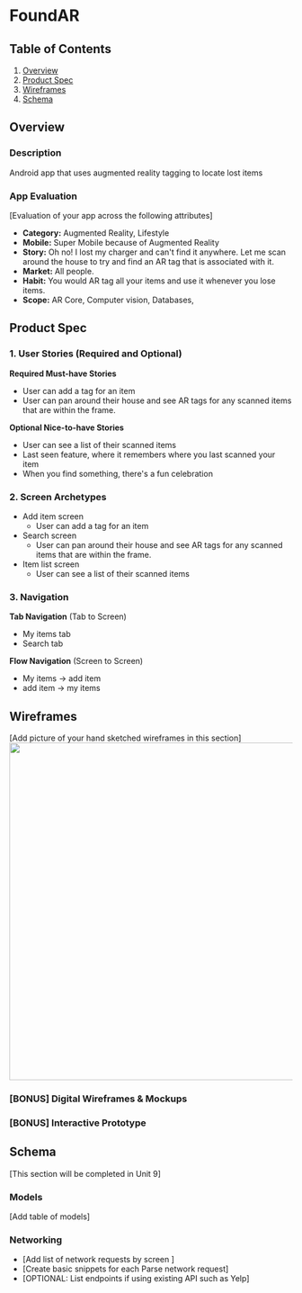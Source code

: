 # FoundAR

## Table of Contents
1. [Overview](#Overview)
1. [Product Spec](#Product-Spec)
1. [Wireframes](#Wireframes)
2. [Schema](#Schema)

## Overview
### Description
Android app that uses augmented reality tagging to locate lost items

### App Evaluation
[Evaluation of your app across the following attributes]
- **Category:** Augmented Reality, Lifestyle
- **Mobile:** Super Mobile because of Augmented Reality
- **Story:** Oh no! I lost my charger and can't find it anywhere. Let me scan around the house to try and find an AR tag that is associated with it. 
- **Market:** All people.
- **Habit:** You would AR tag all your items and use it whenever you lose items.  
- **Scope:** AR Core, Computer vision, Databases, 

## Product Spec

### 1. User Stories (Required and Optional)

**Required Must-have Stories**

* User can add a tag for an item
* User can pan around their house and see AR tags for any scanned items that are within the frame. 

**Optional Nice-to-have Stories**

* User can see a list of their scanned items
* Last seen feature, where it remembers where you last scanned your item
* When you find something, there's a fun celebration

### 2. Screen Archetypes

* Add item screen
    * User can add a tag for an item
* Search screen
    * User can pan around their house and see AR tags for any scanned items that are within the frame. 
* Item list screen
    * User can see a list of their scanned items

### 3. Navigation

**Tab Navigation** (Tab to Screen)

* My items tab
* Search tab

**Flow Navigation** (Screen to Screen)

* My items -> add item
* add item -> my items



## Wireframes
[Add picture of your hand sketched wireframes in this section]
<img src="YOUR_WIREFRAME_IMAGE_URL" width=600>

### [BONUS] Digital Wireframes & Mockups

### [BONUS] Interactive Prototype

## Schema 
[This section will be completed in Unit 9]
### Models
[Add table of models]
### Networking
- [Add list of network requests by screen ]
- [Create basic snippets for each Parse network request]
- [OPTIONAL: List endpoints if using existing API such as Yelp]
